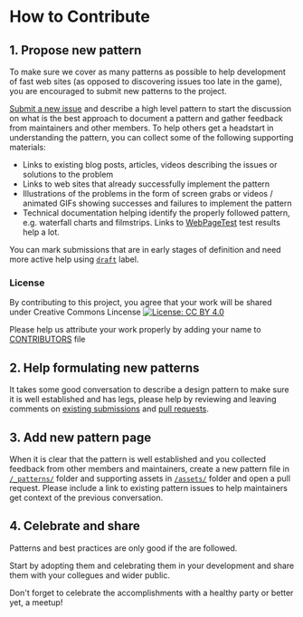 # How to Contribute

## 1. Propose new pattern
To make sure we cover as many patterns as possible to help development of fast web sites (as opposed to discovering issues too late in the game), you are encouraged to submit new patterns to the project.

[Submit a new issue](https://github.com/Speed-Patterns/speed-patterns/issues/new?body=...%20describe%20the%20pattern%2C%20include%20illustrations%20...%0D%0A%0D%0A%23%23%20WebPageTest%20report%20for%20pages%20following%20and%20not%20following%20the%20pattern%3A%0D%0A%2A%20Success%3A%20http%3A%2F%2Fwww.webpagetest.org%2Fresult%2F...%0D%0A%2A%20Failure%3A%20http%3A%2F%2Fwww.webpagetest.org%2Fresult%2F...%0D%0A%0D%0A%23%23%20Existing%20blog%20posts%2C%20articles%2C%20videos%0D%0A%2A%20%0D%0A%0D%0A%23%23%20Links%20to%20successful%20implementations%0D%0A%2A&title=New+Pattern%3A+...name+of+the+pattern...&labels=New+Pattern) and describe a high level pattern to start the discussion on what is the best approach to document a pattern and gather feedback from maintainers and other members.
To help others get a headstart in understanding the pattern, you can collect some of the following supporting materials:
* Links to existing blog posts, articles, videos describing the issues or solutions to the problem
* Links to web sites that already successfully implement the pattern
* Illustrations of the problems in the form of screen grabs or videos / animated GIFs showing successes and failures to implement the pattern
* Technical documentation helping identify the properly followed pattern, e.g. waterfall charts and filmstrips. Links to [WebPageTest](http://www.webpagetest.org/) test results help a lot.

You can mark submissions that are in early stages of definition and need more active help using [`draft`](https://github.com/Speed-Patterns/speed-patterns/issues?utf8=%E2%9C%93&q=is%3Aissue+is%3Aopen+label%3A%22New+Pattern%22+label%3Adraft) label.

### License
By contributing to this project, you agree that your work will be shared under Creative Commons Lincense [![License: CC BY 4.0](https://img.shields.io/badge/License-CC%20BY%204.0-lightgrey.svg)](https://creativecommons.org/licenses/by/4.0/)

Please help us attribute your work properly by adding your name to [CONTRIBUTORS](https://github.com/Speed-Patterns/speed-patterns/blob/master/CONTRIBUTORS.md) file

## 2. Help formulating new patterns
It takes some good conversation to describe a design pattern to make sure it is well established and has legs, please help by reviewing and leaving comments on [existing submissions](https://github.com/Speed-Patterns/speed-patterns/issues) and [pull requests](https://github.com/Speed-Patterns/speed-patterns/pulls).

## 3. Add new pattern page
When it is clear that the pattern is well established and you collected feedback from other members and maintainers, create a new pattern file in [`/_patterns/`](https://github.com/Speed-Patterns/speed-patterns/tree/master/_patterns) folder and supporting assets in [`/assets/`](https://github.com/Speed-Patterns/speed-patterns/tree/master/assets) folder and open a pull request.
Please include a link to existing pattern issues to help maintainers get context of the previous conversation.

## 4. Celebrate and share
Patterns and best practices are only good if the are followed.

Start by adopting them and celebrating them in your development and share them with your collegues and wider public.

Don't forget to celebrate the accomplishments with a healthy party or better yet, a meetup!
